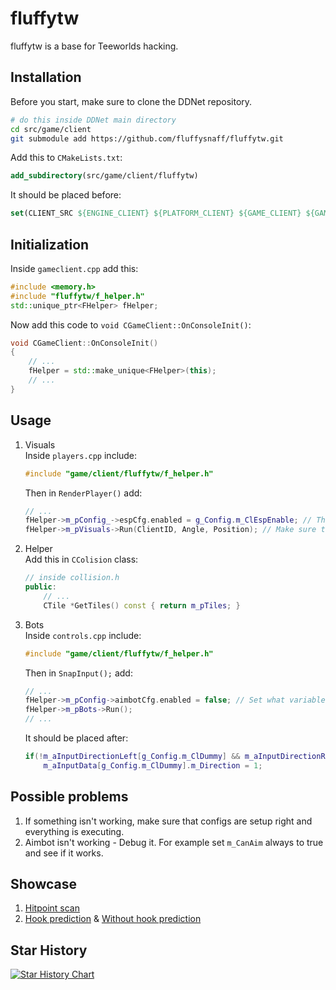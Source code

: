 # fluffytw
fluffytw is a base for Teeworlds hacking.

## Installation
Before you start, make sure to clone the DDNet repository.
```bash
# do this inside DDNet main directory
cd src/game/client
git submodule add https://github.com/fluffysnaff/fluffytw.git
```

Add this to `CMakeLists.txt`: 
```cmake
add_subdirectory(src/game/client/fluffytw)
```

It should be placed before:
```cmake
set(CLIENT_SRC ${ENGINE_CLIENT} ${PLATFORM_CLIENT} ${GAME_CLIENT} ${GAME_EDITOR} ${GAME_GENERATED_CLIENT})
```

## Initialization
Inside `gameclient.cpp` add this:
```cpp
#include <memory.h>
#include "fluffytw/f_helper.h"
std::unique_ptr<FHelper> fHelper;
```

Now add this code to `void CGameClient::OnConsoleInit()`:
```cpp
void CGameClient::OnConsoleInit()
{
	// ...
	fHelper = std::make_unique<FHelper>(this);
	// ...
}
```

## Usage
1. Visuals  
	Inside `players.cpp` include:
	```cpp
	#include "game/client/fluffytw/f_helper.h"
	```
	
	Then in `RenderPlayer()` add:
	```cpp
	// ...
	fHelper->m_pConfig_->espCfg.enabled = g_Config.m_ClEspEnable; // This is an example
	fHelper->m_pVisuals->Run(ClientID, Angle, Position); // Make sure to call this
	```

2. Helper  
	Add this in `CColision` class:
	```cpp
	// inside collision.h
	public:
	    // ...
	    CTile *GetTiles() const { return m_pTiles; }
	```

3. Bots  
	Inside `controls.cpp` include:
	```cpp
	#include "game/client/fluffytw/f_helper.h"
	```
	Then in `SnapInput();` add:
	```cpp
	// ...
	fHelper->m_pConfig->aimbotCfg.enabled = false; // Set what variables you need using fConfig
	fHelper->m_pBots->Run();
	// ...
	```
	It should be placed after:
	```cpp
	if(!m_aInputDirectionLeft[g_Config.m_ClDummy] && m_aInputDirectionRight[g_Config.m_ClDummy])
		m_aInputData[g_Config.m_ClDummy].m_Direction = 1;
	```   

  
## Possible problems
1. If something isn't working, make sure that configs are setup right and everything is executing.  
2. Aimbot isn't working - Debug it. For example set `m_CanAim` always to true and see if it works.  

## Showcase
1. [Hitpoint scan](https://streamable.com/s81xls)   
2. [Hook prediction](https://streamable.com/j51ilg)  & [Without hook prediction](https://streamable.com/4zegsy)

## Star History

[![Star History Chart](https://api.star-history.com/svg?repos=fluffysnaff/fluffytw&type=Date)](https://star-history.com/#fluffysnaff/fluffytw&Date)
